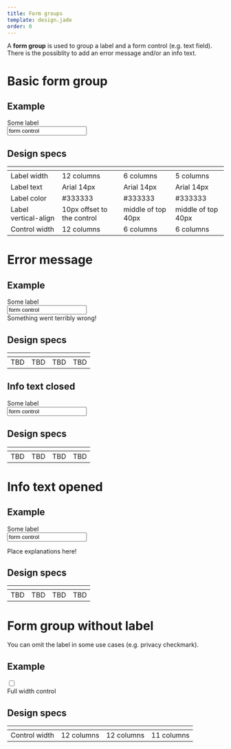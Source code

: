 ```yaml
---
title: Form groups
template: design.jade
order: 0
---
```


A **form group** is used to group a label and a form control (e.g. text field).
There is the possiblity to add an error message and/or an info text.

# Basic form group

## Example

<div style="max-width: 700px" >
  <div class="form__group">
    <label class="form__group__label">
      Some label
    </label>
    <div class="form__group__control">
      <input type="text" class="control control--input" value="form control" />
    </div>
  </div>
</div>

## Design specs

|    | <i class="icon icon--mobile" ></i>| <i class="icon icon--mobile" ></i> | <i class="icon icon--desktop" ></i> |
| -- | -- | -- | -- |
| Label width | 12 columns | 6 columns | 5 columns |
| Label text | Arial 14px | Arial 14px | Arial 14px |
| Label color | #333333 | #333333 | #333333 |
| Label vertical-align | 10px offset to the control | middle of top 40px | middle of top 40px |
| Control width | 12 columns | 6 columns | 6 columns |

# Error message

## Example

<div style="max-width: 700px" >
  <div class="form__group">
    <label class="form__group__label">
      Some label
    </label>
    <div class="form__group__control">
      <input type="text" class="control control--input" value="form control" />
      <div class="form__error-message" >
        Something went terribly wrong!
      </div>
    </div>
  </div>
</div>

## Design specs

|    | <i class="icon icon--mobile" ></i>| <i class="icon icon--mobile" ></i> | <i class="icon icon--desktop" ></i> |
| -- | -- | -- | -- |
| TBD | TBD | TBD | TBD |

## Info text closed

<div style="max-width: 700px" >
  <div class="form__group">
    <label class="form__group__label">
      <div class="info-icon">
        <a class="info-icon__icon"></a>
        <label class="info-icon__label">Some label</label>
      </div>
    </label>
    <div class="form__group__control">
      <input type="text" class="control control--input" value="form control" />
    </div>
  </div>
</div>

## Design specs

|    | <i class="icon icon--mobile" ></i>| <i class="icon icon--mobile" ></i> | <i class="icon icon--desktop" ></i> |
| -- | -- | -- | -- |
| TBD | TBD | TBD | TBD |

# Info text opened

## Example

<div style="max-width: 700px" >
  <div class="form__group">
    <label class="form__group__label">
      <div class="info-icon">
        <a class="info-icon__icon is-active"></a>
        <label class="info-icon__label">Some label</label>
      </div>
    </label>
    <div class="form__group__control">
      <input type="text" class="control control--input" value="form control" />
      <div class="form__info-text info-text">
        <p>Place explanations here!</p>
      </div>
    </div>
  </div>
</div>

## Design specs

|    | <i class="icon icon--mobile" ></i>| <i class="icon icon--mobile" ></i> | <i class="icon icon--desktop" ></i> |
| -- | -- | -- | -- |
| TBD | TBD | TBD | TBD |

# Form group without label

You can omit the label in some use cases (e.g. privacy checkmark).

## Example

<div style="max-width: 700px" >
  <div class="form__group">
    <div class="form__group__control form__group__control--fullwidth">
      <label data-checkbox="data-checkbox" class="checkbox">
        <input type="checkbox" class="checkbox__checkbox"/>
        <div class="checkbox__label">
          <div class="checkbox__label__text"><span>Full width control</span></div>
        </div>
      </label>
    </div>
  </div>
</div>

## Design specs

| | <i class="icon icon--mobile" ></i>| <i class="icon icon--mobile" ></i> | <i class="icon icon--desktop" ></i> |
| -- | -- | -- | -- |
| Control width | 12 columns | 12 columns | 11 columns |
